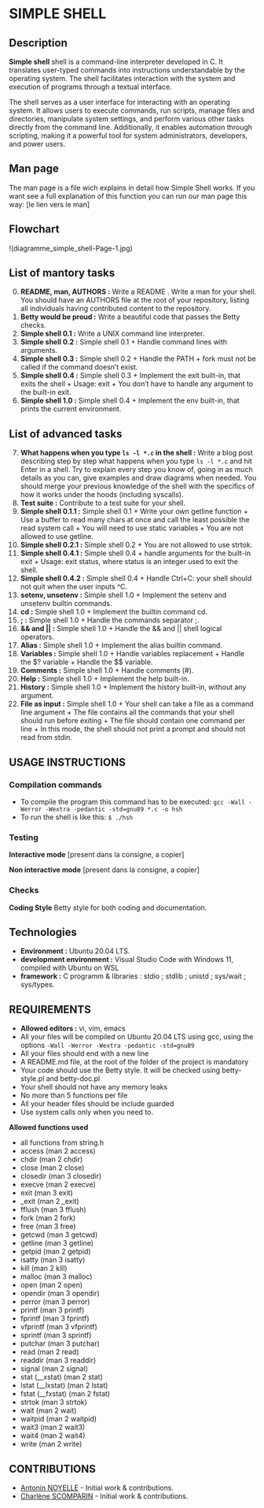 # SIMPLE SHELL

## Description

**Simple shell** shell is a command-line interpreter developed in C.
It translates user-typed commands into instructions understandable by the operating system.
The shell facilitates interaction with the system and execution of programs through a textual interface.

The shell serves as a user interface for interacting with an operating system. It allows users to execute commands, run scripts, manage files and directories, manipulate system settings, and perform various other tasks directly from the command line. Additionally, it enables automation through scripting, making it a powerful tool for system administrators, developers, and power users.

## Man page
The man page is a file wich explains in detail how Simple Shell works. If you want see a full explanation of this function you can run our man page this way:
[le lien vers le man]

## Flowchart
!(diagramme_simple_shell-Page-1.jpg)

## List of  mantory tasks

0. **README, man, AUTHORS :** Write a README . Write a man for your shell. You should have an AUTHORS file at the root of your repository, listing all individuals having contributed content to the repository.
1. **Betty would be proud :** Write a beautiful code that passes the Betty checks.
2. **Simple shell 0.1 :** Write a UNIX command line interpreter.
3. **Simple shell 0.2 :** Simple shell 0.1 + Handle command lines with arguments.
4. **Simple shell 0.3 :** Simple shell 0.2 + Handle the PATH + fork must not be called if the command doesn’t exist.
5. **Simple shell 0.4 :** Simple shell 0.3 + Implement the exit built-in, that exits the shell + Usage: exit + You don’t have to handle any argument to the built-in exit.
6. **Simple shell 1.0 :** Simple shell 0.4 + Implement the env built-in, that prints the current environment.

## List of advanced tasks

7. **What happens when you type `ls -l *.c` in the shell :** Write a blog post describing step by step what happens when you type `ls -l *.c` and hit Enter in a shell. Try to explain every step you know of, going in as much details as you can, give examples and draw diagrams when needed. You should merge your previous knowledge of the shell with the specifics of how it works under the hoods (including syscalls).
8. **Test suite :** Contribute to a test suite for your shell.
9. **Simple shell 0.1.1 :** Simple shell 0.1 + Write your own getline function + Use a buffer to read many chars at once and call the least possible the read system call + You will need to use static variables + You are not allowed to use getline.
10. **Simple shell 0.2.1 :** Simple shell 0.2 + You are not allowed to use strtok.
11. **Simple shell 0.4.1 :** Simple shell 0.4 + handle arguments for the built-in exit + Usage: exit status, where status is an integer used to exit the shell.
12. **Simple shell 0.4.2 :** Simple shell 0.4 + Handle Ctrl+C: your shell should not quit when the user inputs ^C.
13. **setenv, unsetenv :** Simple shell 1.0 + Implement the setenv and unsetenv builtin commands.
14. **cd :** Simple shell 1.0 + Implement the builtin command cd.
15. **; :** Simple shell 1.0 + Handle the commands separator ;.
16. **&& and || :** Simple shell 1.0 + Handle the && and || shell logical operators.
17. **Alias :** Simple shell 1.0 + Implement the alias builtin command.
18. **Variables :** Simple shell 1.0 + Handle variables replacement + Handle the $? variable + Handle the $$ variable.
19. **Comments :** Simple shell 1.0 + Handle comments (#).
20. **Help :** Simple shell 1.0 + Implement the help built-in.
21. **History :** Simple shell 1.0 + Implement the history built-in, without any argument.
22. **File as input :** Simple shell 1.0 + Your shell can take a file as a command line argument + The file contains all the commands that your shell should run before exiting + The file should contain one command per line + In this mode, the shell should not print a prompt and should not read from stdin.

## USAGE INSTRUCTIONS

### Compilation commands
- To compile the program this command has to be executed:
`gcc -Wall -Werror -Wextra -pedantic -std=gnu89 *.c -o hsh`
- To run the shell is like this:
`$ ./hsh`

### Testing

**Interactive mode**
[present dans la consigne, a copier]

**Non interactive mode**
[present dans la consigne, a copier]

### Checks

**Coding Style**
Betty style for both coding and documentation.

## Technologies

- **Environment :** Ubuntu 20.04 LTS.
- **development environment :** Visual Studio Code with Windows 11, compiled with Ubuntu on WSL
- **framework :** C programm & libraries : stdio ; stdlib ; unistd ; sys/wait ; sys/types.

## REQUIREMENTS

- **Allowed editors :** vi, vim, emacs
- All your files will be compiled on Ubuntu 20.04 LTS using gcc, using the options `-Wall -Werror -Wextra -pedantic -std=gnu89`
- All your files should end with a new line
- A README.md file, at the root of the folder of the project is mandatory
- Your code should use the Betty style. It will be checked using betty-style.pl and betty-doc.pl
- Your shell should not have any memory leaks
- No more than 5 functions per file
- All your header files should be include guarded
- Use system calls only when you need to.

**Allowed functions used**
- all functions from string.h
- access (man 2 access)
- chdir (man 2 chdir)
- close (man 2 close)
- closedir (man 3 closedir)
- execve (man 2 execve)
- exit (man 3 exit)
- _exit (man 2 _exit)
- fflush (man 3 fflush)
- fork (man 2 fork)
- free (man 3 free)
- getcwd (man 3 getcwd)
- getline (man 3 getline)
- getpid (man 2 getpid)
- isatty (man 3 isatty)
- kill (man 2 kill)
- malloc (man 3 malloc)
- open (man 2 open)
- opendir (man 3 opendir)
- perror (man 3 perror)
- printf (man 3 printf)
- fprintf (man 3 fprintf)
- vfprintf (man 3 vfprintf)
- sprintf (man 3 sprintf)
- putchar (man 3 putchar)
- read (man 2 read)
- readdir (man 3 readdir)
- signal (man 2 signal)
- stat (__xstat) (man 2 stat)
- lstat (__lxstat) (man 2 lstat)
- fstat (__fxstat) (man 2 fstat)
- strtok (man 3 strtok)
- wait (man 2 wait)
- waitpid (man 2 waitpid)
- wait3 (man 2 wait3)
- wait4 (man 2 wait4)
- write (man 2 write)

## CONTRIBUTIONS

- [Antonin NOYELLE](https://github.com/Ninotna) - Initial work & contributions.
- [Charlène SCOMPARIN](https://github.com/ChSPN) - Initial work & contributions.
